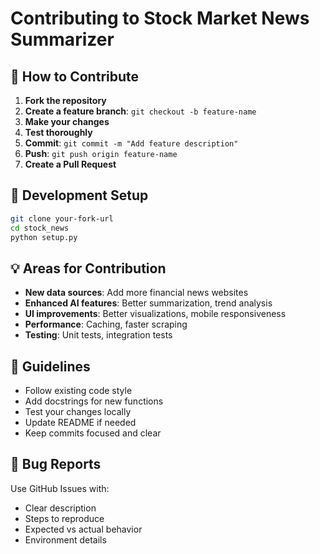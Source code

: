 # Contributing to Stock Market News Summarizer

## 🤝 How to Contribute

1. **Fork the repository**
2. **Create a feature branch**: `git checkout -b feature-name`
3. **Make your changes**
4. **Test thoroughly**
5. **Commit**: `git commit -m "Add feature description"`
6. **Push**: `git push origin feature-name`
7. **Create a Pull Request**

## 🔧 Development Setup

```bash
git clone your-fork-url
cd stock_news
python setup.py
```

## 💡 Areas for Contribution

- **New data sources**: Add more financial news websites
- **Enhanced AI features**: Better summarization, trend analysis
- **UI improvements**: Better visualizations, mobile responsiveness
- **Performance**: Caching, faster scraping
- **Testing**: Unit tests, integration tests

## 📝 Guidelines

- Follow existing code style
- Add docstrings for new functions
- Test your changes locally
- Update README if needed
- Keep commits focused and clear

## 🐛 Bug Reports

Use GitHub Issues with:
- Clear description
- Steps to reproduce
- Expected vs actual behavior
- Environment details